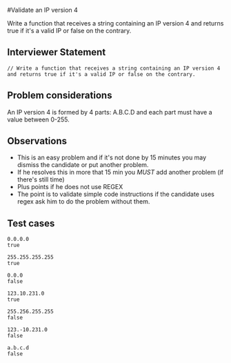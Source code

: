 #Validate an IP version 4

Write a function that receives a string containing an IP version 4 and returns true if it's a valid IP or false on the contrary.

## Interviewer Statement
```
// Write a function that receives a string containing an IP version 4 and returns true if it's a valid IP or false on the contrary.
```

## Problem considerations
An IP version 4 is formed by 4 parts: A.B.C.D and each part must have a value between 0-255.

## Observations
- This is an easy problem and if it's not done by 15 minutes you may dismiss the candidate or put another problem.
- If he resolves this in more that 15 min you *MUST* add another problem (if there's still time)
- Plus points if he does not use REGEX
- The point is to validate simple code instructions if the candidate uses regex ask him to do the problem without them.

## Test cases
```
0.0.0.0
true

255.255.255.255
true

0.0.0
false

123.10.231.0
true

255.256.255.255
false

123.-10.231.0
false

a.b.c.d
false
```

